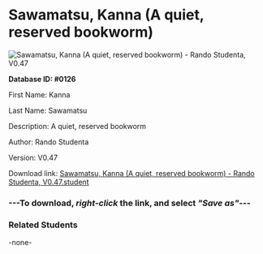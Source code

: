 # Sawamatsu, Kanna (A quiet, reserved bookworm)

<img src="Files/Sawamatsu, Kanna (A quiet, reserved bookworm).png" title="Sawamatsu, Kanna (A quiet, reserved bookworm) - Rando Studenta, V0.47">

**Database ID: #0126**

First Name: Kanna

Last Name: Sawamatsu

Description: A quiet, reserved bookworm

Author: Rando Studenta

Version: V0.47

Download link: <a href="https://raw.githubusercontent.com/Arbiter1223/Daigaku-Gurashi-Custom-Students/master/Files/Student Files/Sawamatsu%2C%20Kanna%20(A%20quiet%2C%20reserved%20bookworm)%20-%20Rando%20Studenta%2C%20V0.47.student">Sawamatsu, Kanna (A quiet, reserved bookworm) - Rando Studenta, V0.47.student</a>

### ---**To download, _right-click_ the link, and select _"Save as"_**---

### Related Students

-none-
